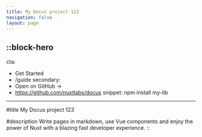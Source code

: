 ```yaml
---
title: My Docus project 123
navigation: false
layout: page
---
```


::block-hero
---
cta:
  - Get Started
  - /guide
secondary:
  - Open on GitHub →
  - https://github.com/nuxtlabs/docus
snippet: npm install my-lib
---

#title
My Docus project 123

#description
Write pages in markdown, use Vue components and enjoy the power of Nuxt with a blazing fast developer experience.
::
